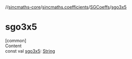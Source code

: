 //[sincmaths-core](../../../index.md)/[sincmaths.coefficients](../index.md)/[SGCoeffs](index.md)/[sgo3x5](sgo3x5.md)



# sgo3x5  
[common]  
Content  
const val [sgo3x5](sgo3x5.md): [String](https://kotlinlang.org/api/latest/jvm/stdlib/kotlin/-string/index.html)  



